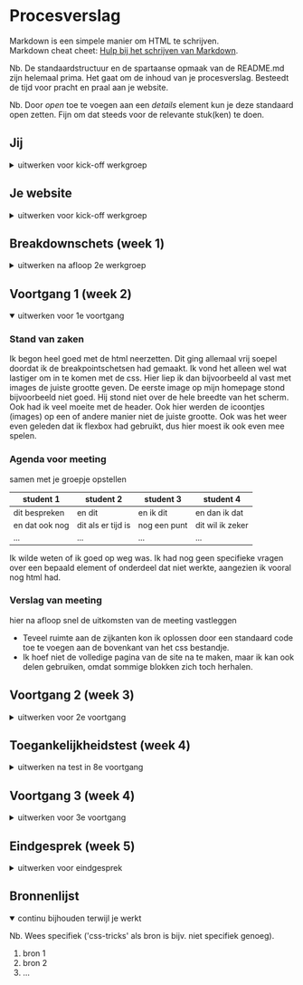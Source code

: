 ﻿# Procesverslag
Markdown is een simpele manier om HTML te schrijven.  
Markdown cheat cheet: [Hulp bij het schrijven van Markdown](https://github.com/adam-p/markdown-here/wiki/Markdown-Cheatsheet).

Nb. De standaardstructuur en de spartaanse opmaak van de README.md zijn helemaal prima. Het gaat om de inhoud van je procesverslag. Besteedt de tijd voor pracht en praal aan je website.

Nb. Door *open* toe te voegen aan een *details* element kun je deze standaard open zetten. Fijn om dat steeds voor de relevante stuk(ken) te doen.





## Jij

<details>
<summary>uitwerken voor kick-off werkgroep</summary>

### Auteur:
Amber Mudde 

#### Je startniveau:
Blauwe piste

#### Je focus:
Surface plane
 
</details>





## Je website

<details>
<summary>uitwerken voor kick-off werkgroep</summary>

### Je opdracht:
https://worldofwarcraft.com/en-us/

#### Screenshot(s) van de eerste pagina (small screen): 
Homepage
<img src="images/smallhomepage.png" width="375px" alt="De homepagina van World of Warcraft">


#### Screenshot(s) van de tweede pagina (small screen):
Hunter class page
<img src="images/smallhunterpage.png" width="375px" alt="Een beschrijving van de class hunter">



 
</details>



## Breakdownschets (week 1)

<details>
<summary>uitwerken na afloop 2e werkgroep</summary>

### de hele pagina: 
<img src="images/breakdownschets.jpg" width="375px" alt="breakdown van de hele pagina">

### dynamisch deel (bijv menu): 
<img src="images/dynamisch1.jpg" width="375px" alt="breakdown van een dynamisch deel">


</details>





## Voortgang 1 (week 2)

<details open>
<summary>uitwerken voor 1e voortgang</summary>

### Stand van zaken
Ik begon heel goed met de html neerzetten. Dit ging allemaal vrij soepel doordat ik de breakpointschetsen had gemaakt. Ik vond het alleen wel wat 
lastiger om in te komen met de css. Hier liep ik dan bijvoorbeeld al vast met images de juiste grootte geven. De eerste image op mijn homepage 
stond bijvoorbeeld niet goed. Hij stond niet over de hele breedte van het scherm. Ook had ik veel moeite met de header. Ook hier werden de icoontjes
(images) op een of andere manier niet de juiste grootte. Ook was het weer even geleden dat ik flexbox had gebruikt, dus hier moest ik ook even mee spelen. 


### Agenda voor meeting
samen met je groepje opstellen

| student 1      | student 2          | student 3    | student 4        |
| ---            | ---                | ---          | ---              |
| dit bespreken  | en dit             | en ik dit    | en dan ik dat    |
| en dat ook nog | dit als er tijd is | nog een punt | dit wil ik zeker |
| ...            | ...                | ...          | ...              |

Ik wilde weten of ik goed op weg was. Ik had nog geen specifieke vragen over een bepaald element of onderdeel dat niet werkte, aangezien ik vooral nog html had. 


### Verslag van meeting
hier na afloop snel de uitkomsten van de meeting vastleggen

- Teveel ruimte aan de zijkanten kon ik oplossen door een standaard code toe te voegen aan de bovenkant van het css bestandje. 
- Ik hoef niet de volledige pagina van de site na te maken, maar ik kan ook delen gebruiken, omdat sommige blokken zich toch herhalen. 

</details>





## Voortgang 2 (week 3)

<details>
<summary>uitwerken voor 2e voortgang</summary>

### Stand van zaken
Het positioneren ging nu veel makkelijker en alles stond in principe op de goede plek (de delen die ik tot nu toe had uitgewerkt dan). 
Ook was ik heel tevereden met het feit dat het bovenste stuk van de website al bijna op een exacte kopie van de echte website begon te lijken. 
Ik heb veel geexperimenteerd met afstanden, sizes en borders om het zo goed mogelijk te laten lijken en dit heeft dus goed uitgepakt uiteindelijk. 

Er was eigenlijk 1 ding waar ik voornamelijk mee zat deze week en dat was een halfdoorzichtige gradient toepassen op een afbeelding. Dit heeft de 
site van World of Warcraft ook om daar de tekst beter leesbaar te maken. 


### Agenda voor meeting
samen met je groepje opstellen

| student 1      | student 2          | student 3    | student 4        |
| ---            | ---                | ---          | ---              |
| dit bespreken  | en dit             | en ik dit    | en dan ik dat    |
| en dat ook nog | dit als er tijd is | nog een punt | dit wil ik zeker |
| ...            | ...                | ...          | ...              |

-	Waar classes gebruiken?
-	Media queries
-	News articles positioneren
-	animeren 
-	Genoeg alt labels voor screenreader?



### Verslag van meeting
hier na afloop snel de uitkomsten van de meeting vastleggen

- Op sommige plekken had ik een article met sections erin en op andere plekken had ik een section met articles erin. Dit moet consistent worden.
Dus alle parents moeten of articles of sections zijn. 
- De h2 en h3 op de homepage moet ik omdraaien. Hetgeen dat nu een h3 is, is eigenlijk belangrijker qua inhoud/kopje. Met css moet ik de tekst dan groter of kleiner maken.
- Ik heb nu nog pixels gebruikt om afstanden en groottes aan te geven. Dit moet ik veranderen naar em (ook in de header moet ik hierop letten bij de icons). 
- Ik moet de fonts anders inladen i.p.v. met fontface.
- Als ik iets positioneer met position:absolute, moet ik het aangeven door middel van procenten. 
- Ik moet nog javascript toevoegen aan mijn project. 

</details>





## Toegankelijkheidstest (week 4)

<details>
<summary>uitwerken na test in 8e voortgang</summary>

### Bevindingen
Lijst met je bevindingen die in de test naar voren kwamen:

#### Images worden niet voorgelezen
Wanneer de screenreader over een afbeelding gaat, wordt deze niet voorgelezen, waardoor de gebruiker niet weet wat voor soort afbeelding hij voor zich heeft.

Dit kan opgelost worden door de images een 'alt' mee te geven.


#### Links
De screenreader noemt op dat het gaat om een link en leest de inhoud van de link voor waardoor het duidelijk is waar je geen gaat. 


#### States
Je weet niet helemaal precies wanneer je op een bepaald element zit en wanneer deze bijvoorbeeld actief is. 
Dit kan ik oplossen door in de css nog vormgeving aan alle states mee te geven. 


#### Kleurcontrast. 
Met de colour contrast analyzer heb ik elementen op mijn website geanalyseerd, maar het bleek dat alles genoeg contrast heeft. Dit deel is dus goed toegankelijk. 


<img src="./images/kleurcontrast1.JPG" width="375px" alt="Een goed kleurcontrast van tekst op de achtergrond">
<img src="./images/kleurcontrast2.JPG" width="375px" alt="Een goed kleurcontrast van tekst op de achtergrond">


</details>





## Voortgang 3 (week 4)

<details>
<summary>uitwerken voor 3e voortgang</summary>

### Stand van zaken
Ik heb een grote sprong gemaakt, doordat ik mijn eerste pagina helemaal af had en ook al een klein beginnetje van de tweede had. 
Het ging vooral goed met de teksten vormgeven en bepaalde articles of sections mooi neerzetten. Het was bij de tweede pagina wel lastiger
om de teksten exact te krijgen als op de echte site. Iets werkte daar niet helemaal mee en ik kon er niet achterkomen wat het was. 


### Agenda voor meeting
samen met je groepje opstellen

| student 1      | student 2          | student 3    | student 4        |
| ---            | ---                | ---          | ---              |
| dit bespreken  | en dit             | en ik dit    | en dan ik dat    |
| en dat ook nog | dit als er tijd is | nog een punt | dit wil ik zeker |
| ...            | ...                | ...          | ...              |

Ik wilde weten hoe ik bullets in een ul kon vervangen door images. Hier heb ik een poosje mee gezeten en van alles geprobeerd. 


### Verslag van meeting
hier na afloop snel de uitkomsten van de meeting vastleggen

- Ik moet opletten dat ik mijn code netjes en overzichtelijk houd. Veel stukken staan nu nog door elkaar of dubbel erin. 

</details>





## Eindgesprek (week 5)

<details>
<summary>uitwerken voor eindgesprek</summary>

### Stand van zaken
Wat goed ging was het begin maken aan de tweede pagina. Dit ging soepel, omdat ik veel dingen kon overnemen van de eerste pagina. Veel van die dingen had ik dus al gedaan,
waardoor ik ze nog wist. Wanneer ik echter meer naar beneden kwam op de pagina, werd het wat moeilijker. Hier kwamen twee secties waar ik flexbox/grid moest gebruiken om alles
goed neer te zetten en dit vond ik erg lastig. 

### Screenshot(s)
<img src="./images/eindproduct1.JPG" width="375px" alt="Screenshot van de homepage">
<img src="./images/eindproduct2.JPG" width="375px" alt="Screenshot van de homepage">
<img src="./images/eindproduct3.JPG" width="375px" alt="Screenshot van de homepage">
<img src="./images/eindproduct4.JPG" width="375px" alt="Screenshot van de hunter page">
<img src="./images/eindproduct5.JPG" width="375px" alt="Screenshot van de hunter page">
<img src="./images/eindproduct6.JPG" width="375px" alt="Screenshot van de hunter page">
<img src="./images/eindproduct7.JPG" width="375px" alt="Screenshot van de hunter page">


</details>





## Bronnenlijst

<details open>
<summary>continu bijhouden terwijl je werkt</summary>

Nb. Wees specifiek ('css-tricks' als bron is bijv. niet specifiek genoeg).

1. bron 1
2. bron 2
3. ...

</details>

